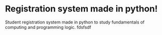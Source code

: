 # Registration system made in python!
Student registration system made in python to study fundamentals of computing and programming logic.  fdsfsdf
